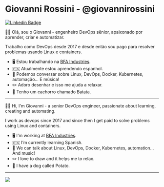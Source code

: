 # Giovanni Rossini - @giovannirossini

[![Linkedin Badge](https://img.shields.io/badge/-LinkedIn-blue?style=flat-square&logo=Linkedin&logoColor=white&link=https://www.linkedin.com/in/rossinigiovanni/)](https://www.linkedin.com/in/rossinigiovanni/)
 
 👋🏽 Olá, sou o Giovanni - engenheiro DevOps sênior, apaixonado por aprender, criar e automatizar.

Trabalho como DevOps desde 2017 e desde então sou pago para resolver problemas usando Linux e containers.

- 🖥️ Estou trabalhando na [BFA Industries](https://www.linkedin.com/company/bfaindustries/mycompany/).
- 🇪🇸 Atualmente estou aprendendo espanhol.
- 🤔 Podemos conversar sobre Linux, DevOps, Docker, Kubernetes, automação... E música!
- ✏️ Adoro desenhar e isso me ajuda a relaxar.
- 🐶 Tenho um cachorro chamado Batata.

 ---
 
👋🏽 Hi, I'm Giovanni - a senior DevOps engineer, passionate about learning, creating and automating.

I work as devops since 2017 and since then I get paid to solve problems using Linux and containers.

- 🖥️ I'm working at [BFA Industries](https://www.linkedin.com/company/bfaindustries/mycompany/).
- 🇪🇸 I’m currently learning Spanish.
- 🤔 We can talk about Linux, DevOps, Docker, Kubernetes, automation... And music!
- ✏️ I love to draw and it helps me to relax.
- 🐶 I have a dog called Potato.

---
<!-- ![](https://github-readme-stats.vercel.app/api?username=giovannirossini&theme=dark&hide_border=false&include_all_commits=true&count_private=true)<br/> -->
![](https://github-readme-streak-stats.herokuapp.com/?user=giovannirossini&theme=dark&hide_border=false)<br/>
<!-- ![](https://github-readme-stats.vercel.app/api/top-langs/?username=giovannirossini&theme=dark&hide_border=false&include_all_commits=true&count_private=true&layout=compact) -->
<!-- [![](https://visitcount.itsvg.in/api?id=giovannirossini&icon=0&color=12)](https://visitcount.itsvg.in) -->
